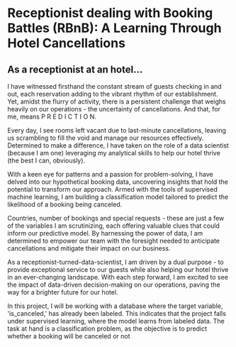 # Receptionist dealing with Booking Battles (RBnB): A Learning Through Hotel Cancellations
## As a receptionist at an hotel...

I have witnessed firsthand the constant stream of guests checking in and out, each reservation adding to the vibrant rhythm of our establishment. Yet, amidst the flurry of activity, there is a persistent challenge that weighs heavily on our operations - the uncertainty of cancellations. And that, for me, means P R E D I C T I O N.

Every day, I see rooms left vacant due to last-minute cancellations, leaving us scrambling to fill the void and manage our resources effectively. Determined to make a difference, I have taken on the role of a data scientist (because I am one) leveraging my analytical skills to help our hotel thrive (the best I can, obviously).

With a keen eye for patterns and a passion for problem-solving, I have delved into our hypothetical booking data, uncovering insights that hold the potential to transform our approach. Armed with the tools of supervised machine learning, I am building a classification model tailored to predict the likelihood of a booking being canceled.

Countries, number of bookings and special requests - these are just a few of the variables I am scrutinizing, each offering valuable clues that could inform our predictive model. By harnessing the power of data, I am determined to empower our team with the foresight needed to anticipate cancellations and mitigate their impact on our business.

As a receptionist-turned-data-scientist, I am driven by a dual purpose - to provide exceptional service to our guests while also helping our hotel thrive in an ever-changing landscape. With each step forward, I am excited to see the impact of data-driven decision-making on our operations, paving the way for a brighter future for our hotel.

In this project, I will be working with a database where the target variable, 'is_canceled,' has already been labeled. This indicates that the project falls under supervised learning, where the model learns from labeled data. The task at hand is a classification problem, as the objective is to predict whether a booking will be canceled or not

